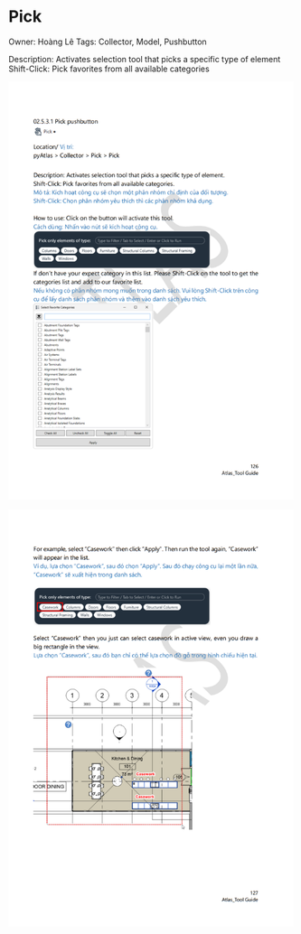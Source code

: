 # Pick

Owner: Hoàng Lê
Tags: Collector, Model, Pushbutton

Description: Activates selection tool that picks a specific type of element
Shift-Click: Pick favorites from all available categories

![Screenshot 2023-11-22 175019.png](Pick%200928ef9d6caf42e0b1ea1f2ec2caca9d/Screenshot_2023-11-22_175019.png)

![Screenshot 2023-11-22 175039.png](Pick%200928ef9d6caf42e0b1ea1f2ec2caca9d/Screenshot_2023-11-22_175039.png)